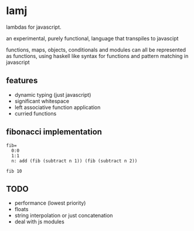 # lamj
lambdas for javascript.

an experimental, purely functional, language that transpiles to javascipt


functions, maps, objects, conditionals and modules can all be represented as functions,
using haskell like syntax for functions and pattern matching in javascript


## features
- dynamic typing (just javascript)
- significant whitespace
- left associative function application
- curried functions


## fibonacci implementation
```
fib=
  0:0
  1:1
  n: add (fib (subtract n 1)) (fib (subtract n 2))

fib 10
```

## TODO
- performance (lowest priority)
- floats
- string interpolation or just concatenation
- deal with js modules
